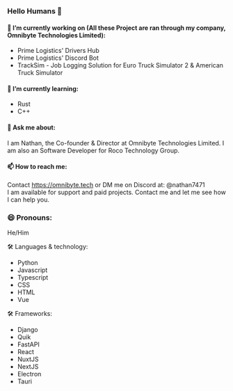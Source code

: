 ### Hello Humans 👋

#### 🔭 I’m currently working on (All these Project are ran through my company, Omnibyte Technologies Limited):
- Prime Logistics' Drivers Hub
- Prime Logistics' Discord Bot
- TrackSim - Job Logging Solution for Euro Truck Simulator 2 & American Truck Simulator
#### 🌱 I’m currently learning:
- Rust
- C++
#### 💬 Ask me about:
I am Nathan, the Co-founder & Director at Omnibyte Technologies Limited. I am also an Software Developer for Roco Technology Group.
#### 📫 How to reach me:
Contact https://omnibyte.tech or DM me on Discord at: @nathan7471  
I am available for support and paid projects. Contact me and let me see how I can help you.
### 😄 Pronouns: 
He/Him

🛠 Languages & technology:
- Python
- Javascript
- Typescript
- CSS
- HTML
- Vue

🛠 Frameworks:
- Django
- Quik
- FastAPI
- React
- NuxtJS
- NextJS
- Electron
- Tauri
